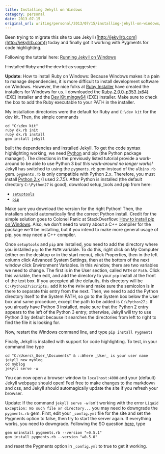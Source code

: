 ```yaml
---
title: Installing Jekyll on Windows
category: personal
date: 2013-07-15
original_url: writing/personal/2013/07/15/installing-jekyll-on-windows/index.html
---
```


Been trying to migrate this site to use Jekyll
([http://jekyllrb.com](http://jekyllrb.com)) today and finally got it working
with Pygments for code highlighting.
<!--more-->

Following the tutorial here: [Running Jekyll on
Windows](http://www.madhur.co.in/blog/2011/09/01/runningjekyllwindows.html)

~~I installed Ruby and the dev kit as suggested.~~

**Update:** How to install Ruby on Windows: Because Windows makes it a pain to
manage dependencies, it is more difficult to install development software on
Windows. However, the nice folks at [Ruby Installer](http://rubyinstaller.org)
have created the installers for Windows for us. I downloaded the
[Ruby-2.0.0-p353
(x64)](http://dl.bintray.com/oneclick/rubyinstaller/rubyinstaller-2.0.0-p353-x64.exe?direct)
(EXE) installer and the [Dev Kit
mingw64](http://cdn.rubyinstaller.org/archives/devkits/DevKit-mingw64-64-4.7.2-20130224-1432-sfx.exe)
(EXE) installer. Make sure to check the box to add the Ruby executable to your
PATH in the installer.

My installation directories were the default for Ruby and `C:\dev kit` for the
dev kit. Then, the simple commands

```batch
cd "C:\dev kit"
ruby dk.rb init
ruby dk.rb install
gem install jekyll
```

built the dependencies and installed Jekyll. To get the code syntax highlighting
working, we need [Python](https://www.python.org) and pip (the Python package
manager). The directions in the previously listed tutorial provide a work-around
to be able to use Python 3 *but this work-around no longer works!* Jekyll has
switched to using the `pygments.rb` gem instead of the `albino.rb` gem.
`pygments.rb` is only compatible with Python 2.x. Therefore, you must install
[Python 2.x](https://www.python.org/download/) (I used 2.7.5). After Python is
installed (the default directory `C:\Python27` is good), download setup_tools
and pip from here:

* [`setuptools`](http://www.lfd.uci.edu/~gohlke/pythonlibs/#setuptools")
* [`pip`](http://www.lfd.uci.edu/~gohlke/pythonlibs/#pip)

Make sure you download the version for the right Python! Then, the installers
should automatically find the correct Python install. Credit for the simple
solution goes to Colonel Panic at StackOverflow: [How to install pip on
Windows](http://stackoverflow.com/a/12476379/2449192). Also, we don't need to
worry about a C++ compiler for the package we'll be installing, but if you
intend to make more general usage of pip, you may need a C++ compiler.

Once `setuptools` and `pip` are installed, you need to add the directory where
you installed `pip` to the `PATH` variable. To do this, right click on My
Computer (either on the desktop or in the start menu), click Properties, then in
the left column click Advanced System Settings, then at the bottom of the next
window click Environment Variables. In this window, there are two variables we
need to change. The first is in the User section, called `PATH` or `Path`. Click
this variable, then edit, and add the directory to your `pip` install at the
front of the text box. If you accepted all the defaults, this directory will be
`C:\Python27\Scripts;` add it to the `PATH` and make sure the semicolon is in
there to separate this entry from the next. Then, we need to add the Python
directory itself to the System PATH, so go to the System box below the User box
and same procedure, except the path to be added is `C:\Python27;`. If you
already have Python 3 installed, make sure that the Python 2 entry appears to
the left of the Python 3 entry; otherwise, Jekyll will try to use Python 3 by
default because it searches the directories from left to right to find the file
it is looking for.

Now, restart the Windows command line, and type `pip install Pygments`

Finally, Jekyll is installed with support for code highlighting. To test, in
your command line type

```batch
cd "C:\Users\_User_\Documents" & ::Where _User_ is your user name
jekyll new myblog
cd myblog
jekyll serve -w
```

You can now open a browser window to `localhost:4000` and your (default) Jekyll
webpage should open! Feel free to make changes to the markdown and css, and
Jekyll should automagically update the site if you refresh your browser.

Update: If the command `jekyll serve -w` isn't working with the error `Liquid
Exception: No such file or directory...` you may need to downgrade the
`pygments.rb` gem. First, edit your `_config.yml` file for the site and set the
Pygments option to false, then try to start the server again. If everything
works, you need to downgrade. Following the SO question
[here](http://stackoverflow.com/questions/17364028/jekyll-on-windows-pygments-not-working),
type

```batch
gem uninstall pygments.rb --version "=0.5.1"
gem install pygments.rb --version "=0.5.0"
```

and reset the Pygments option in `_config.yml` to true to get it working.

